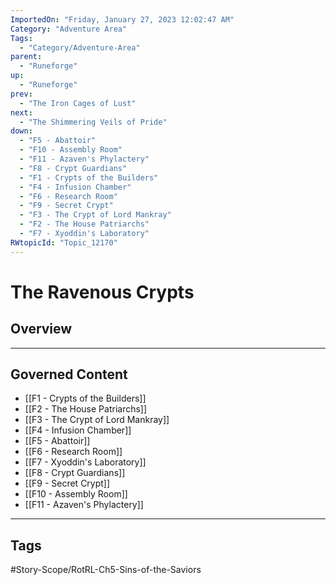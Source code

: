 ```yaml
---
ImportedOn: "Friday, January 27, 2023 12:02:47 AM"
Category: "Adventure Area"
Tags:
  - "Category/Adventure-Area"
parent:
  - "Runeforge"
up:
  - "Runeforge"
prev:
  - "The Iron Cages of Lust"
next:
  - "The Shimmering Veils of Pride"
down:
  - "F5 - Abattoir"
  - "F10 - Assembly Room"
  - "F11 - Azaven's Phylactery"
  - "F8 - Crypt Guardians"
  - "F1 - Crypts of the Builders"
  - "F4 - Infusion Chamber"
  - "F6 - Research Room"
  - "F9 - Secret Crypt"
  - "F3 - The Crypt of Lord Mankray"
  - "F2 - The House Patriarchs"
  - "F7 - Xyoddin's Laboratory"
RWtopicId: "Topic_12170"
---
```

# The Ravenous Crypts
## Overview
---
## Governed Content
- [[F1 - Crypts of the Builders]]
- [[F2 - The House Patriarchs]]
- [[F3 - The Crypt of Lord Mankray]]
- [[F4 - Infusion Chamber]]
- [[F5 - Abattoir]]
- [[F6 - Research Room]]
- [[F7 - Xyoddin's Laboratory]]
- [[F8 - Crypt Guardians]]
- [[F9 - Secret Crypt]]
- [[F10 - Assembly Room]]
- [[F11 - Azaven's Phylactery]]


---
## Tags
#Story-Scope/RotRL-Ch5-Sins-of-the-Saviors

